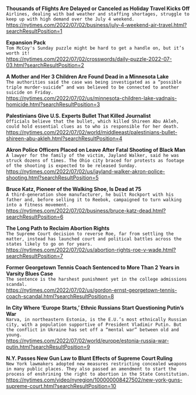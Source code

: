 **Thousands of Flights Are Delayed or Canceled as Holiday Travel Kicks Off**\
`Airlines, dealing with bad weather and staffing shortages, struggle to keep up with high demand over the July 4 weekend.`\
https://nytimes.com/2022/07/02/business/july-4-weekend-air-travel.html?searchResultPosition=1

**Expansion Pack**\
`Tom McCoy's Sunday puzzle might be hard to get a handle on, but it’s worth it!`\
https://nytimes.com/2022/07/02/crosswords/daily-puzzle-2022-07-03.html?searchResultPosition=2

**A Mother and Her 3 Children Are Found Dead in a Minnesota Lake**\
`The authorities said the case was being investigated as a “possible triple murder-suicide” and was believed to be connected to another suicide on Friday.`\
https://nytimes.com/2022/07/02/us/minnesota-children-lake-vadnais-homicide.html?searchResultPosition=3

**Palestinians Give U.S. Experts Bullet That Killed Journalist**\
`Officials believe that the bullet, which killed Shireen Abu Akleh, could hold essential clues as to who is responsible for her death.`\
https://nytimes.com/2022/07/02/world/middleeast/palestinians-bullet-shireen-abu-akleh.html?searchResultPosition=4

**Akron Police Officers Placed on Leave After Fatal Shooting of Black Man**\
`A lawyer for the family of the victim, Jayland Walker, said he was struck dozens of times. The Ohio city braced for protests as footage of the shooting is expected to be released Sunday.`\
https://nytimes.com/2022/07/02/us/jayland-walker-akron-police-shooting.html?searchResultPosition=5

**Bruce Katz, Pioneer of the Walking Shoe, Is Dead at 75**\
`A third-generation shoe manufacturer, he built Rockport with his father and, before selling it to Reebok, campaigned to turn walking into a fitness movement.`\
https://nytimes.com/2022/07/02/business/bruce-katz-dead.html?searchResultPosition=6

**The Long Path to Reclaim Abortion Rights**\
`The Supreme Court decision to reverse Roe, far from settling the matter, instead has launched court and political battles across the states likely to go on for years.`\
https://nytimes.com/2022/07/02/us/abortion-rights-roe-v-wade.html?searchResultPosition=7

**Former Georgetown Tennis Coach Sentenced to More Than 2 Years in Varsity Blues Case**\
`The sentence is the harshest punishment yet in the college admissions scandal.`\
https://nytimes.com/2022/07/02/us/gordon-ernst-georgetown-tennis-coach-scandal.html?searchResultPosition=8

**In City Where ‘Europe Starts,’ Ethnic Russians Start Questioning Putin’s War**\
`Narva, in northeastern Estonia, is the E.U.’s most ethnically Russian city, with a population supportive of President Vladimir Putin. But the conflict in Ukraine has set off a “mental war” between old and young.`\
https://nytimes.com/2022/07/02/world/europe/estonia-russia-war-putin.html?searchResultPosition=9

**N.Y. Passes New Gun Law to Blunt Effects of Supreme Court Ruling**\
`New York lawmakers adopted new measures restricting concealed weapons in many public places. They also passed an amendment to start the process of enshrining the right to abortion in the State Constitution.`\
https://nytimes.com/video/nyregion/100000008427502/new-york-guns-supreme-court.html?searchResultPosition=10

